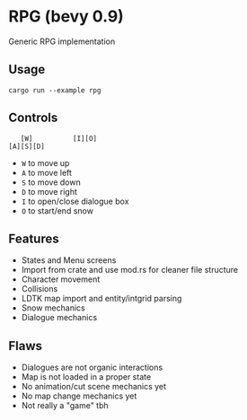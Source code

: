# RPG (bevy 0.9)

Generic RPG implementation

## Usage
```
cargo run --example rpg
```

## Controls

```
   [W]          [I][O]
[A][S][D]
```

- `W` to move up
- `A` to move left
- `S` to move down
- `D` to move right
- `I` to open/close dialogue box
- `O` to start/end snow

## Features
- States and Menu screens
- Import from crate and use mod.rs for cleaner file structure
- Character movement
- Collisions
- LDTK map import and entity/intgrid parsing
- Snow mechanics
- Dialogue mechanics

## Flaws
- Dialogues are not organic interactions
- Map is not loaded in a proper state
- No animation/cut scene mechanics yet
- No map change mechanics yet
- Not really a "game" tbh
